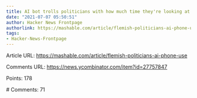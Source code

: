 ```yaml
---
title: AI bot trolls politicians with how much time they're looking at phones
date: "2021-07-07 05:50:51"
author: Hacker News Frontpage
authorlink: https://mashable.com/article/flemish-politicians-ai-phone-use
tags:
- Hacker-News-Frontpage
---
```


<p>Article URL: <a href="https://mashable.com/article/flemish-politicians-ai-phone-use">https://mashable.com/article/flemish-politicians-ai-phone-use</a></p>
<p>Comments URL: <a href="https://news.ycombinator.com/item?id=27757847">https://news.ycombinator.com/item?id=27757847</a></p>
<p>Points: 178</p>
<p># Comments: 71</p>
